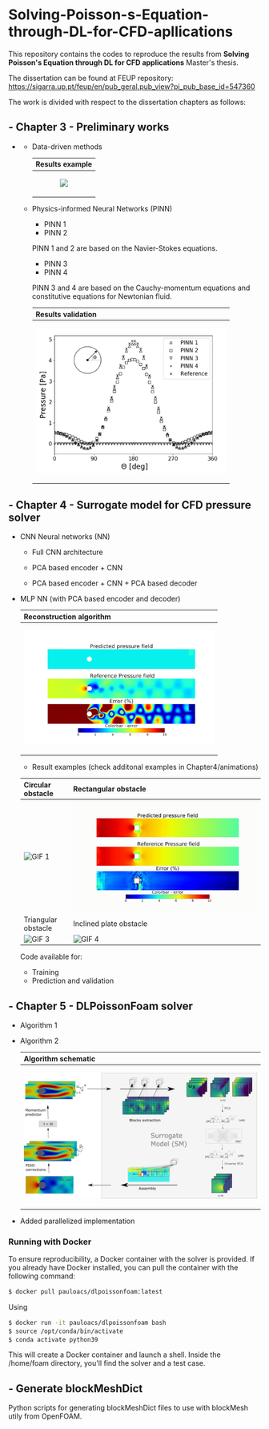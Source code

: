 # Solving-Poisson-s-Equation-through-DL-for-CFD-apllications

This repository contains the codes to reproduce the results from **Solving Poisson's Equation through DL for CFD applications** Master's thesis.

The dissertation can be found at FEUP repository: https://sigarra.up.pt/feup/en/pub_geral.pub_view?pi_pub_base_id=547360


The work is divided with respect to the dissertation chapters as follows:

## - **Chapter 3** - Preliminary works
- 
  - Data-driven methods

	|                 Results example                 |
	| ---------------------------------------------------------- |
	| <p align="center"><img src="Chapter3/animations/p_movie.gif" width="380"></p> |

  - Physics-informed Neural Networks (PINN)

    - PINN 1
    - PINN 2

    PINN 1 and 2 are based on the Navier-Stokes equations.

    - PINN 3
    - PINN 4

    PINN 3 and 4 are based on the Cauchy-momentum equations and constitutive equations for Newtonian fluid.

	|                 Results validation               |
	| ---------------------------------------------------------- |
	| <p align="center"><img src="Chapter3/plot_pressure.png" width="380"></p> |

## - **Chapter 4** - Surrogate model for CFD pressure solver

  - CNN Neural networks (NN)
    - Full CNN architecture

    - PCA based encoder + CNN
    - PCA based encoder + CNN + PCA based decoder

  - MLP NN (with PCA based encoder and decoder)
    
	|                  Reconstruction algorithm                  |
	| ---------------------------------------------------------- |
	| <p align="center"><img src="Chapter4/animations/reconstruction.gif" width="380" alt="Reconstruction algorithm"></p> |
	
	  - Result examples (check additonal examples in Chapter4/animations)
	
	| Circular obstacle                         | Rectangular obstacle                        |
	| ------------------------------ | ------------------------------ |
	| ![GIF 1](Chapter4/animations/cil0.gif) | ![GIF 2](Chapter4/animations/rect0.gif) |
	| Triangular obstacle                         | Inclined plate obstacle                       |
	| ![GIF 3](Chapter4/animations/tria0.gif) | ![GIF 4](Chapter4/animations/placa0.gif) |

	Code available for:
	- Training 
	- Prediction and validation
 
## - **Chapter 5** - DLPoissonFoam solver

  - Algorithm 1

  - Algorithm 2

	|                 Algorithm schematic                |
	| ---------------------------------------------------------- |
	| <p align="center"><img src="Chapter5/alg2_schematic.png"></p> |

  - Added parallelized implementation

  ### Running with Docker

  To ensure reproducibility, a Docker container with the solver is provided. If you already have Docker installed, you can pull the container with the following command:
  
  ```sh
  $ docker pull pauloacs/dlpoissonfoam:latest
  ```
  
  Using 
  
  ```sh
  $ docker run -it pauloacs/dlpoissonfoam bash
  $ source /opt/conda/bin/activate
  $ conda activate python39
  ```
  This will create a Docker container and launch a shell. Inside the /home/foam directory, you'll find the solver and a test case.  

## - Generate blockMeshDict

Python scripts for generating blockMeshDict files to use with blockMesh utily from OpenFOAM.

